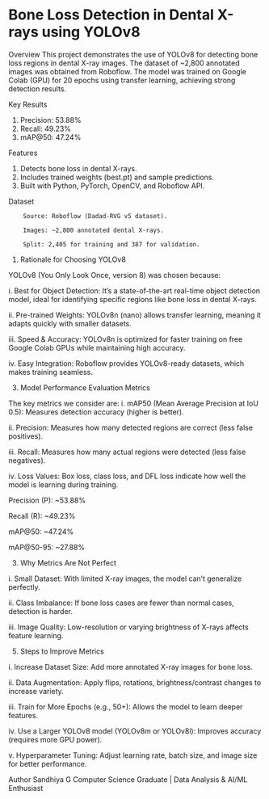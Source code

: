 # Bone Loss Detection in Dental X-rays using YOLOv8
Overview
This project demonstrates the use of YOLOv8 for detecting bone loss regions in dental X-ray images. The dataset of ~2,800 annotated images was obtained from Roboflow. The model was trained on Google Colab (GPU) for 20 epochs using transfer learning, achieving strong detection results.

Key Results
  1. Precision: 53.88%
  2. Recall: 49.23%
  3. mAP@50: 47.24%

Features
  1. Detects bone loss in dental X-rays.
  2. Includes trained weights (best.pt) and sample predictions.
  3. Built with Python, PyTorch, OpenCV, and Roboflow API.

Dataset

        Source: Roboflow (Dadad-RVG v5 dataset).

        Images: ~2,800 annotated dental X-rays.

        Split: 2,405 for training and 387 for validation.

     

1) Rationale for Choosing YOLOv8
   
YOLOv8 (You Only Look Once, version 8) was chosen because:

i. Best for Object Detection: It’s a state-of-the-art real-time object detection model,
ideal for identifying specific regions like bone loss in dental X-rays.

ii. Pre-trained Weights: YOLOv8n (nano) allows transfer learning, meaning it
adapts quickly with smaller datasets.

iii. Speed & Accuracy: YOLOv8n is optimized for faster training on free Google
Colab GPUs while maintaining high accuracy.

iv. Easy Integration: Roboflow provides YOLOv8-ready datasets, which makes
training seamless.


3) Model Performance Evaluation Metrics
   
The key metrics we consider are:
i. mAP50 (Mean Average Precision at IoU 0.5): Measures detection accuracy
(higher is better).

ii. Precision: Measures how many detected regions are correct (less false positives).

iii. Recall: Measures how many actual regions were detected (less false negatives).

iv. Loss Values: Box loss, class loss, and DFL loss indicate how well the model is
learning during training.

  Precision (P): ~53.88%
  
  Recall (R): ~49.23%
  
  mAP@50: ~47.24%
  
  mAP@50-95: ~27.88%
  

3) Why Metrics Are Not Perfect
   
i. Small Dataset: With limited X-ray images, the model can’t generalize perfectly.

ii. Class Imbalance: If bone loss cases are fewer than normal cases, detection is
harder.

iii. Image Quality: Low-resolution or varying brightness of X-rays affects feature
learning.


5) Steps to Improve Metrics
   
i. Increase Dataset Size: Add more annotated X-ray images for bone loss.

ii. Data Augmentation: Apply flips, rotations, brightness/contrast changes to
increase variety.

iii. Train for More Epochs (e.g., 50+): Allows the model to learn deeper features.

iv. Use a Larger YOLOv8 model (YOLOv8m or YOLOv8l): Improves accuracy
(requires more GPU power).

v. Hyperparameter Tuning: Adjust learning rate, batch size, and image size for
better performance.


Author
Sandhiya G
Computer Science Graduate | Data Analysis & AI/ML Enthusiast
